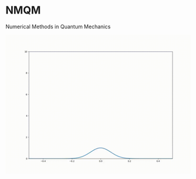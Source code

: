# NMQM
Numerical Methods in Quantum Mechanics

![Output sample](https://github.com/Debu922/NMQM/blob/main/python/tmp/harmonic.gif)
